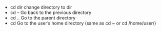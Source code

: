 - cd dir change directory to dir
- cd – Go back to the previous directory
- cd .. Go to the parent directory
- cd Go to the user’s home directory (same as cd ~ or cd /home/user/)
